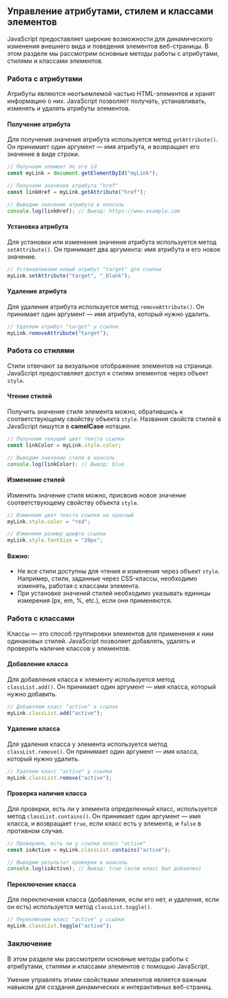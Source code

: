 ## Управление атрибутами, стилем и классами элементов

JavaScript предоставляет широкие возможности для динамического изменения внешнего вида и поведения элементов веб-страницы. В этом разделе мы рассмотрим основные методы работы с атрибутами, стилями и классами элементов.

### Работа с атрибутами

Атрибуты являются неотъемлемой частью HTML-элементов и хранят информацию о них. JavaScript позволяет получать, устанавливать, изменять и удалять атрибуты элементов. 

#### Получение атрибута

Для получения значения атрибута используется метод `getAttribute()`. Он принимает один аргумент — имя атрибута, и возвращает его значение в виде строки.

```javascript
// Получаем элемент по его id
const myLink = document.getElementById("myLink");

// Получаем значение атрибута "href"
const linkHref = myLink.getAttribute("href");

// Выводим значение атрибута в консоль
console.log(linkHref); // Вывод: https://www.example.com
```

#### Установка атрибута

Для установки или изменения значения атрибута используется метод `setAttribute()`. Он принимает два аргумента: имя атрибута и его новое значение.

```javascript
// Устанавливаем новый атрибут "target" для ссылки
myLink.setAttribute("target", "_blank");
```

#### Удаление атрибута

Для удаления атрибута используется метод `removeAttribute()`. Он принимает один аргумент — имя атрибута, который нужно удалить.

```javascript
// Удаляем атрибут "target" у ссылки
myLink.removeAttribute("target");
```

### Работа со стилями

Стили отвечают за визуальное отображение элементов на странице. JavaScript предоставляет доступ к стилям элементов через объект `style`.

#### Чтение стилей

Получить значение стиля элемента можно, обратившись к соответствующему свойству объекта `style`. Названия свойств стилей в JavaScript пишутся в **camelCase** нотации.

```javascript
// Получаем текущий цвет текста ссылки
const linkColor = myLink.style.color;

// Выводим значение стиля в консоль
console.log(linkColor); // Вывод: blue
```

#### Изменение стилей

Изменить значение стиля можно, присвоив новое значение соответствующему свойству объекта `style`. 

```javascript
// Изменяем цвет текста ссылки на красный
myLink.style.color = "red";

// Изменяем размер шрифта ссылки
myLink.style.fontSize = "20px";
```

#### Важно:

-  Не все стили доступны для чтения и изменения через объект `style`. Например, стили, заданные через CSS-классы, необходимо изменять, работая с классами элемента. 
-  При установке значений стилей необходимо указывать единицы измерения (px, em, %, etc.), если они применяются.

### Работа с классами

Классы — это способ группировки элементов для применения к ним одинаковых стилей. JavaScript позволяет добавлять, удалять и проверять наличие классов у элементов.

#### Добавление класса

Для добавления класса к элементу используется метод `classList.add()`. Он принимает один аргумент — имя класса, который нужно добавить.

```javascript
// Добавляем класс "active" к ссылке
myLink.classList.add("active");
```

#### Удаление класса

Для удаления класса у элемента используется метод `classList.remove()`. Он принимает один аргумент — имя класса, который нужно удалить.

```javascript
// Удаляем класс "active" у ссылки
myLink.classList.remove("active");
```

#### Проверка наличия класса

Для проверки, есть ли у элемента определенный класс, используется метод `classList.contains()`. Он принимает один аргумент — имя класса, и возвращает `true`, если класс есть у элемента, и `false` в противном случае.

```javascript
// Проверяем, есть ли у ссылки класс "active"
const isActive = myLink.classList.contains("active");

// Выводим результат проверки в консоль
console.log(isActive); // Вывод: true (если класс был добавлен)
```

#### Переключение класса

Для переключения класса (добавления, если его нет, и удаления, если он есть) используется метод `classList.toggle()`. 

```javascript
// Переключаем класс "active" у ссылки
myLink.classList.toggle("active");
```

### Заключение

В этом разделе мы рассмотрели основные методы работы с атрибутами, стилями и классами элементов с помощью JavaScript. 

Умение управлять этими свойствами элементов является важным навыком для создания динамических и интерактивных веб-страниц. 
